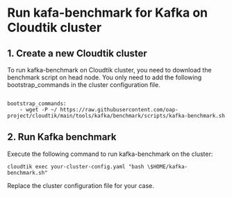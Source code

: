 # Run kafa-benchmark for Kafka on Cloudtik cluster

## 1. Create a new Cloudtik cluster
To run kafka-benchmark on Cloudtik cluster, you need to download the benchmark script on head node.
You only need to add the following bootstrap_commands in the cluster configuration file.
```buildoutcfg

bootstrap_commands:
    - wget -P ~/ https://raw.githubusercontent.com/oap-project/cloudtik/main/tools/kafka/benchmark/scripts/kafka-benchmark.sh
```

## 2. Run Kafka benchmark

Execute the following command to run kafka-benchmark on the cluster:
```buildoutcfg
cloudtik exec your-cluster-config.yaml "bash \$HOME/kafka-benchmark.sh"
```
Replace the cluster configuration file for your case. 
